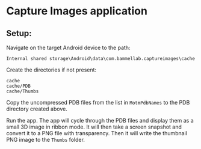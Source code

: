 # Capture Images application

## Setup:

Navigate on the target Android device to the path:

`Internal shared storage\Android\data\com.bammellab.captureimages\cache`

Create the directories if not present:

```
cache
cache/PDB
cache/Thumbs
```

Copy the uncompressed PDB files from the list in `MotmPdbNames` to the PDB directory created above.

Run the app.  The app will cycle through the PDB files and display them as a small
3D image in ribbon mode.   It will then take a screen snapshot and convert it to
a PNG file with transparency.  Then it will write the thumbnail PNG image to the
`Thumbs` folder.

